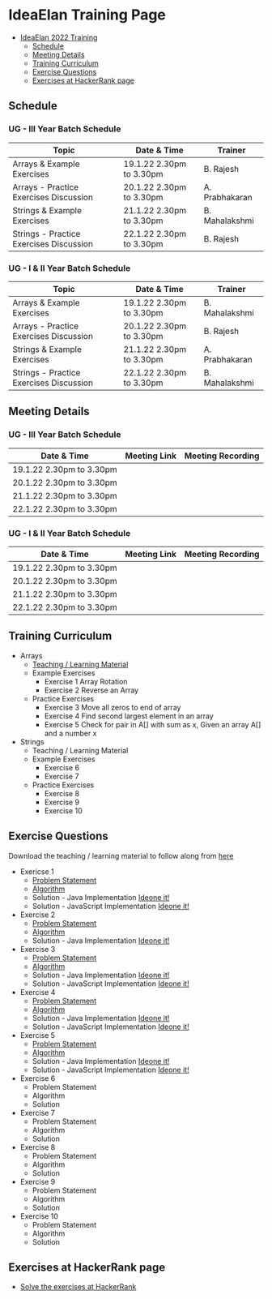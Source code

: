 # IdeaElan Training Page
- [IdeaElan 2022 Training](#ideaelan-2022-training)
  - [Schedule](#schedule)
  - [Meeting Details](#meeting-details)
  - [Training Curriculum](#training-curriculum)
  - [Exercise Questions](#exercise-questions)
  - [Exercises at HackerRank page](#exercises-at-hackerrank-page)

## Schedule

### UG - III Year Batch Schedule

|                 Topic                              | Date & Time               | Trainer                                      |
|-----------------------------------------------------|--------------------|------------------------------------------------|
|              Arrays & Example Exercises           | 19.1.22 2.30pm to 3.30pm |                    B. Rajesh                        |
|              Arrays - Practice Exercises Discussion     | 20.1.22 2.30pm to 3.30pm |                     A. Prabhakaran                       |
|              Strings & Example Exercises     | 21.1.22 2.30pm to 3.30pm |                       B. Mahalakshmi                     |
|              Strings - Practice Exercises Discussion     | 22.1.22 2.30pm to 3.30pm |                       B. Rajesh                     |

### UG - I & II Year Batch Schedule

|                 Topic                              | Date & Time               | Trainer                                      |
|-----------------------------------------------------|--------------------|------------------------------------------------|
|              Arrays & Example Exercises           | 19.1.22 2.30pm to 3.30pm |                    B. Mahalakshmi                        |
|              Arrays - Practice Exercises Discussion     | 20.1.22 2.30pm to 3.30pm |                     B. Rajesh                       |
|              Strings & Example Exercises     | 21.1.22 2.30pm to 3.30pm |                       A. Prabhakaran                     |
|              Strings - Practice Exercises Discussion     | 22.1.22 2.30pm to 3.30pm |                       B. Mahalakshmi                     |

## Meeting Details

### UG - III Year Batch Schedule

|                 Date & Time                              | Meeting Link               | Meeting Recording                                      |
|-----------------------------------------------------|--------------------|------------------------------------------------|
|        19.1.22 2.30pm to 3.30pm                 |  |                                            |
|              20.1.22 2.30pm to 3.30pm     |  |                                            |
|              21.1.22 2.30pm to 3.30pm     |  |                                           |
|              22.1.22 2.30pm to 3.30pm     |  |                                           |

### UG - I & II Year Batch Schedule

|                 Date & Time                              | Meeting Link               | Meeting Recording                                      |
|-----------------------------------------------------|--------------------|------------------------------------------------|
|        19.1.22 2.30pm to 3.30pm                 |  |                                            |
|              20.1.22 2.30pm to 3.30pm     |  |                                            |
|              21.1.22 2.30pm to 3.30pm     |  |                                           |
|              22.1.22 2.30pm to 3.30pm     |  |                                           |

## Training Curriculum

- Arrays
  - [Teaching / Learning Material](https://github.com/g-sathish/ideaelan/blob/master/exercises/Arrays-Concept.pdf)
  - Example Exercises
    - Exercise 1 Array Rotation
    - Exercise 2 Reverse an Array
  - Practice Exercises
    - Exercise 3 Move all zeros to end of array
    - Exercise 4 Find second largest element in an array 
    - Exercise 5 Check for pair in A[] with sum as x, Given an array A[] and a number x
- Strings
  - Teaching / Learning Material
  - Example Exercises
    - Exercise 6
    - Exercise 7
  - Practice Exercises
    - Exercise 8
    - Exercise 9
    - Exercise 10

## Exercise Questions

Download the teaching / learning material to follow along from [here]()

- Exericse 1
  - [Problem Statement](https://github.com/g-sathish/ideaelan/blob/master/exercises/Exercise-1%20PS.pdf)
  - [Algorithm](https://github.com/g-sathish/ideaelan/blob/master/exercises/Exercise-1%20Algorithm.pdf) 
  - Solution - Java Implementation [Ideone it!](https://ideone.com/hFQeJk)
  - Solution - JavaScript Implementation [Ideone it!]()
- Exercise 2
  - [Problem Statement](https://github.com/g-sathish/ideaelan/blob/master/exercises/Exercise%20-%202%20Problem%20Statement.pdf)
  - [Algorithm](https://github.com/g-sathish/ideaelan/blob/master/exercises/Exercise%20-%202%20Algorithm.pdf)
  - Solution - Java Implementation [Ideone it!](https://ideone.com/uJHj81)
- Exercise 3
  - [Problem Statement](https://github.com/g-sathish/ideaelan/blob/master/exercises/Exercise%20-%203%20Problem%20Statement.pdf)
  - [Algorithm](https://github.com/g-sathish/ideaelan/blob/master/exercises/Exercise%20-%203%20Algorithm.pdf)
  - Solution - Java Implementation [Ideone it!](https://ideone.com/louDyp)
  - Solution - JavaScript Implementation [Ideone it!]()
- Exercise 4
  - [Problem Statement](https://github.com/g-sathish/ideaelan/blob/master/exercises/Exercise%20-%204%20Problem%20Statement.pdf)
  - [Algorithm](https://github.com/g-sathish/ideaelan/blob/master/exercises/Exercise%20-%204%20Algorithm-2.pdf)
  - Solution - Java Implementation [Ideone it!](https://ideone.com/Er8YnD)
  - Solution - JavaScript Implementation [Ideone it!]()
- Exercise 5
  - [Problem Statement](https://github.com/g-sathish/ideaelan/blob/master/exercises/Exercise%20-%205%20Problem%20Statement.pdf)
  - [Algorithm](https://github.com/g-sathish/ideaelan/blob/master/exercises/Exercise%20-%205%20Algorithm.pdf)
  - Solution - Java Implementation [Ideone it!](https://ideone.com/AZrluZ)
  - Solution - JavaScript Implementation [Ideone it!](https://ideone.com/26IPNX)
- Exercise 6
  - Problem Statement
  - Algorithm
  - Solution
- Exercise 7
  - Problem Statement
  - Algorithm
  - Solution
- Exercise 8
  - Problem Statement
  - Algorithm
  - Solution
- Exercise 9
  - Problem Statement
  - Algorithm
  - Solution
- Exercise 10
  - Problem Statement
  - Algorithm
  - Solution

## Exercises at HackerRank page

- [Solve the exercises at HackerRank]()

<script 
        async
        src="https://utteranc.es/client.js"
        repo="g-sathish/ideaelan"
        issue-term="title"
        theme="github-light"
        crossorigin="anonymous"
></script>
